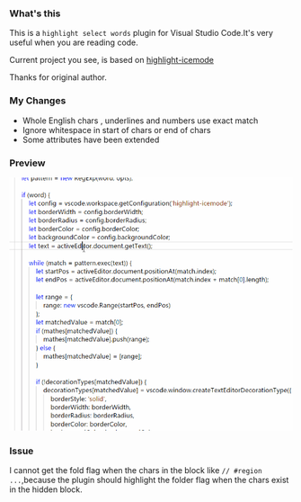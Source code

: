 ### What's this

This is a `highlight select words` plugin for Visual Studio Code.It's very useful when you are reading code.

Current project you see, is based on [highlight-icemode](https://github.com/EsIce/highlight-icemode)

Thanks for original author.

### My Changes

- Whole English chars , underlines  and numbers use exact match
- Ignore whitespace in start of chars or end of chars
- Some attributes have been extended

### Preview

![priview](images/preview.gif)

### Issue

I cannot get the fold flag when the chars in  the block like `// #region ...`,because the plugin should highlight the folder flag when the chars exist in the hidden block.